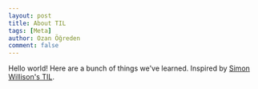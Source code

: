 ```yaml
---
layout: post
title: About TIL
tags: [Meta]
author: Ozan Öğreden
comment: false
---
```


Hello world!
Here are a bunch of things we've learned.
Inspired by [Simon Willison's TIL](https://til.simonwillison.net/).
